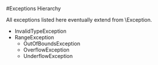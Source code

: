 #Exceptions Hierarchy

All exceptions listed here eventually extend from \Exception.

 - InvalidTypeException
 - RangeException
   - OutOfBoundsException
   - OverflowException
   - UnderflowException